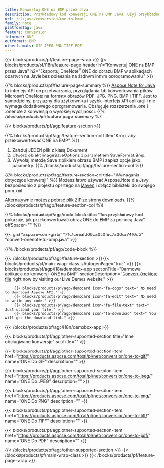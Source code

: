 ```yaml
---
title: Konwertuj ONE na BMP przez Java
description: Przykładowy kod konwersji ONE na BMP Java. Użyj przykładowego kodu API dla plików wsadowych ONE do konwersji BMP w dowolnej aplikacji opartej na Javie. 
url: /pl/java/conversion/one-to-bmp/
family: note
platformtag: java
feature: conversion
informat: ONE
outformat: BMP
otherformats: GIF JPEG PNG TIFF PDF
---
```

{{< blocks/products/pf/feature-page-wrap >}}
{{< blocks/products/pf/i18n/feature-page-header h1="Konwertuj ONE na BMP przez Java" h2="Eksportuj OneNote<sup>&reg;</sup> ONE do obrazu BMP w aplikacjach opartych na Javie bez polegania na żadnym innym oprogramowaniu." >}}

{{% blocks/products/pf/feature-page-summary %}}
[Aspose.Note for Java](https://products.aspose.com/note/java/) to interfejs API do przetwarzania, przeglądania lub konwertowania plików Microsoft OneNote na formaty obrazów PDF, JPG, PNG, BMP i TIFF. Jest to samodzielny, przyjazny dla użytkownika i szybki interfejs API aplikacji i nie wymaga dodatkowego oprogramowania. Obsługuje rozszerzenia .one i .onenote z konwersją o wysokiej wydajności.
{{% /blocks/products/pf/feature-page-summary  %}}

{{< blocks/products/pf/agp/feature-section >}}

{{% blocks/products/pf/agp/feature-section-col title="Kroki, aby przekonwertować ONE na BMP" %}}
1. Załaduj JEDEN plik z klasą Dokument
2. Utwórz obiekt ImageSaveOptions z parametrem SaveFormat.Bmp.
3. Wywołaj metodę Save z plikiem obrazu BMP i zapisz opcje jako parametry.
{{% /blocks/products/pf/agp/feature-section-col %}}

{{% blocks/products/pf/agp/feature-section-col title="Wymagania dotyczące konwersji" %}}
Możesz łatwo używać Aspose.Note dla Javy bezpośrednio z projektu opartego na [Maven](https://repository.aspose.com/webapp/#/artifacts/browse/tree/General/repo/com/aspose/aspose-note) i dołącz biblioteki do swojego pom.xml.

Alternatywnie możesz pobrać plik ZIP ze strony [downloads](https://downloads.aspose.com/note/java).
{{% /blocks/products/pf/agp/feature-section-col %}}

{{% blocks/products/pf/agp/code-block title="Ten przykładowy kod pokazuje, jak przekonwertować obraz ONE do BMP za pomocą Java" offSpacer="" %}}



{{< gist "aspose-com-gists" "71c1ceeafd68ca630fec7a36ca74f6d5" "convert-onenote-to-bmp.java" >}}

{{% /blocks/products/pf/agp/code-block %}}

{{< /blocks/products/pf/agp/feature-section >}}
{{< blocks/products/pf/main-wrap-class isAutogenPage="true" >}}
{{< blocks/products/pf/agp/i18n/demobox-app sectionTitle="Darmowa aplikacja do konwersji ONE na BMP" sectionDescription="[Convert OneNote file](https://products.aspose.app/note/conversion/onenote-to-bmp) right now by visiting our Live Demos website." >}}

        {{< blocks/products/pf/agp/democard icon="fa-cogs" text=" No need to download Aspose API." >}}
        {{< blocks/products/pf/agp/democard icon="fa-edit" text=" No need to write any code." >}}
        {{< blocks/products/pf/agp/democard icon="fa-file-text" text=" Just upload your file." >}}
        {{< blocks/products/pf/agp/democard icon="fa-download" text=" You will get the download link." >}}
		
{{< /blocks/products/pf/agp/i18n/demobox-app >}}

{{< blocks/products/pf/agp/other-supported-section title="Inne obsługiwane konwersje" subTitle="" >}}

{{< blocks/products/pf/agp/other-supported-section-item href="https://products.aspose.com/total/pl/net/conversion/one-to-gif/" name="ONE Do GIF" description="" >}}

{{< blocks/products/pf/agp/other-supported-section-item href="https://products.aspose.com/total/pl/net/conversion/one-to-jpeg/" name="ONE Do JPEG" description="" >}}

{{< blocks/products/pf/agp/other-supported-section-item href="https://products.aspose.com/total/pl/net/conversion/one-to-png/" name="ONE Do PNG" description="" >}}

{{< blocks/products/pf/agp/other-supported-section-item href="https://products.aspose.com/total/pl/net/conversion/one-to-tiff/" name="ONE Do TIFF" description="" >}}

{{< blocks/products/pf/agp/other-supported-section-item href="https://products.aspose.com/total/pl/net/conversion/one-to-pdf/" name="ONE Do PDF" description="" >}}



{{< /blocks/products/pf/agp/other-supported-section >}}
{{< /blocks/products/pf/main-wrap-class >}}
{{< /blocks/products/pf/feature-page-wrap >}}
